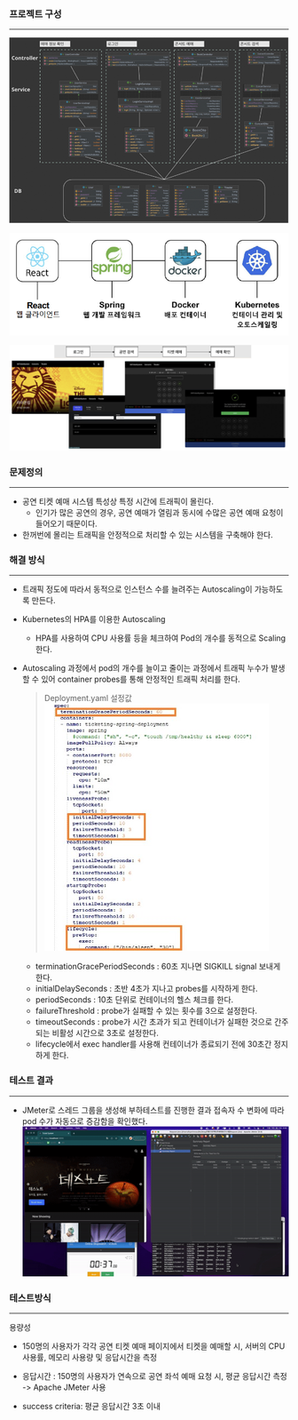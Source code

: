 
### 프로젝트 구성

---
![class-diagram](./class-diagram.png)

![structure](./structure.png)

![flowchart](./flowchart.png)


### 문제정의

---

- 공연 티켓 예매 시스템 특성상 특정 시간에 트래픽이 몰린다.
    - 인기가 많은 공연의 경우, 공연 예매가 열림과 동시에 수많은 공연 예매 요청이 들어오기 때문이다.
- 한꺼번에 몰리는 트래픽을 안정적으로 처리할 수 있는 시스템을 구축해야 한다.

### 해결 방식

---

- 트래픽 정도에 따라서 동적으로 인스턴스 수를 늘려주는 Autoscaling이 가능하도록 만든다.
- Kubernetes의 HPA를 이용한 Autoscaling
    - HPA를 사용하여 CPU 사용률 등을 체크하여 Pod의 개수를 동적으로 Scaling한다.
- Autoscaling 과정에서 pod의 개수를 늘이고 줄이는 과정에서 트래픽 누수가 발생할 수 있어 container probes를 통해 안정적인 트래픽 처리를 한다.
    
    > Deployment.yaml 설정값
    > ![Deployment_yaml](./Deployment_yaml.jpg)
  
    
    - terminationGracePeriodSeconds : 60초 지나면 SIGKILL signal 보내게 한다.
    - initialDelaySeconds : 초반 4초가 지나고 probes를 시작하게 한다.
    - periodSeconds : 10초 단위로 컨테이너의 헬스 체크를 한다.
    - failureThreshold : probe가 실패할 수 있는 횟수를 3으로 설정한다.
    - timeoutSeconds : probe가 시간 초과가 되고 컨테이너가 실패한 것으로 간주되는 비활성 시간으로 3초로 설정한다.
    - lifecycle에서 exec handler를 사용해 컨테이너가 종료되기 전에 30초간 정지하게 한다.

### 테스트 결과

---

- JMeter로 스레드 그룹을 생성해 부하테스트를 진행한 결과 접속자 수 변화에 따라 pod 수가 자동으로 증감함을 확인했다.
![demo](./demo.gif)


### 테스트방식
---

용량성
- 150명의 사용자가 각각 공연 티켓 예매 페이지에서 티켓을 예매할 시, 서버의 CPU 사용률, 메모리 사용량 및 응답시간을 측정

- 응답시간 : 150명의 사용자가 연속으로 공연 좌석 예매 요청 시, 평균 응답시간 측정
   -> Apache JMeter 사용

- success criteria: 평균 응답시간 3초 이내
